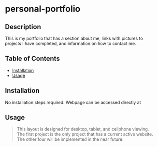 # personal-portfolio

## Description

This is my portfolio that has a section about me, links with pictures to projects I have completed, and information on how to 
contact me. 

## Table of Contents 

- [Installation](#installation)
- [Usage](#usage)

## Installation

No installation steps required. Webpage can be accessed directly at 

## Usage
>This layout is designed for desktop, tablet, and cellphone viewing. The first project is the only project that has a current active website. The other four will be implemented in the near future.

